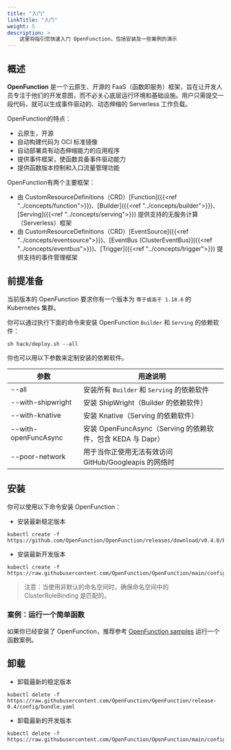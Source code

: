 ```yaml
---
title: "入门"
linkTitle: "入门"
weight: 5
description: >
    这里将指引您快速入门 OpenFunction，包括安装及一些案例的演示
---
```


## 概述

**OpenFunction** 是一个云原生、开源的 FaaS（函数即服务）框架，旨在让开发人员专注于他们的开发意图，而不必关心底层运行环境和基础设施。用户只需提交一段代码，就可以生成事件驱动的、动态伸缩的 Serverless 工作负载。

OpenFunction的特点：

- 云原生，开源
- 自动构建代码为 OCI 标准镜像
- 自动部署具有动态伸缩能力的应用程序
- 提供事件框架，使函数具备事件驱动能力
- 提供函数版本控制和入口流量管理功能

OpenFunction有两个主要框架：

- 由 CustomResourceDefinitions（CRD）[Function]({{<ref "../concepts/function">}})、[Builder]({{<ref "../concepts/builder">}})、[Serving]({{<ref "../concepts/serving">}}) 提供支持的无服务计算（Serverless）框架
- 由 CustomResourceDefinitions（CRD）[EventSource]({{<ref "../concepts/eventsource">}})、[EventBus (ClusterEventBus)]({{<ref "../concepts/eventbus">}})、[Trigger]({{<ref "../concepts/trigger">}}) 提供支持的事件管理框架

## 前提准备

当前版本的 OpenFunction 要求你有一个版本为 `等于或高于 1.18.6` 的 Kubernetes 集群。

你可以通过执行下面的命令来安装 OpenFunction `Builder` 和 `Serving` 的依赖软件：

```shell
sh hack/deploy.sh --all
```

你也可以用以下参数来定制安装的依赖软件。

| 参数                               | 用途说明                                                    |
| ---------------------------------- | ----------------------------------------------------------- |
| --all                              | 安装所有 `Builder` 和 `Serving` 的依赖软件                  |
| --with-shipwright                  | 安装 ShipWright（Builder 的依赖软件）                       |
| --with-knative                     | 安装 Knative（Serving 的依赖软件）                          |
| --with-openFuncAsync               | 安装 OpenFuncAsync（Serving 的依赖软件，包含 KEDA 与 Dapr） |
| --poor-network                     | 用于当你正使用无法有效访问 GitHub/Googleapis 的网络时       |

## 安装

你可以使用以下命令安装 OpenFunction：

- 安装最新稳定版本

```shell
kubectl create -f https://github.com/OpenFunction/OpenFunction/releases/download/v0.4.0/bundle.yaml
```

- 安装最新开发版本

```shell
kubectl create -f https://raw.githubusercontent.com/OpenFunction/OpenFunction/main/config/bundle.yaml
```

> 注意：当使用非默认的命名空间时，确保命名空间中的 ClusterRoleBinding 是匹配的。

### 案例：运行一个简单函数

如果你已经安装了 OpenFunction，推荐参考 [OpenFunction samples](https://github.com/OpenFunction/samples) 运行一个函数案例。

## 卸载 

- 卸载最新的稳定版本

```shell
kubectl delete -f https://raw.githubusercontent.com/OpenFunction/OpenFunction/release-0.4/config/bundle.yaml
```

- 卸载最新的开发版本

```shell
kubectl delete -f https://raw.githubusercontent.com/OpenFunction/OpenFunction/main/config/bundle.yaml
```
